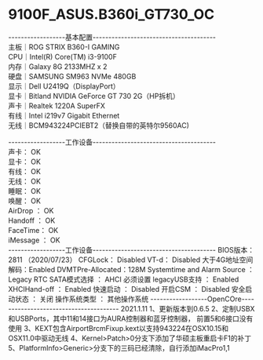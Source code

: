 # 9100F_ASUS.B360i_GT730_OC

------------------基本配置---------------------------------------  
主板｜ROG STRIX B360-I GAMING  
CPU｜Intel(R) Core(TM) i3-9100F  
内存｜Galaxy 8G 2133MHZ x 2  
硬盘｜SAMSUNG SM963 NVMe 480GB  
显示｜Dell U2419Q（DisplayPort）  
显卡｜Bitland NVIDIA GeForce GT 730 2G（HP拆机）  
声卡｜Realtek 1220A SuperFX  
有线｜Intel i219v7 Gigabit Ethernet  
无线｜BCM943224PCIEBT2（替换自带的英特尔9560AC)  

------------------工作设备---------------------------------------  
声卡：		                     OK  
显卡：		                     OK  
有线：		                     OK  
无线：		                     OK  
睡眠：		                     OK  
唤醒：		                     OK  
AirDrop ：	                  OK  
Handoff ：	                  OK  
FaceTime：                 	OK  
iMessage ：	                OK  
------------------工作设备---------------------------------------
BIOS版本：	2811 （2020/07/23）
CFGLock：	Disabled
VT-d： 		Disabled
大于4G地址空间解码：Enabled
DVMTPre-Allocated：128M
Systemtime and Alarm Source ：Legacy RTC
SATA模式选择 ：	AHCI 必须设置
legacyUSB支持 ：	Enabled
XHCIHand-off ：	Enabled
快速启动 ：	Disabled
开启CSM ：	Disabled
安全启动状态 ：	关闭
操作系统类型 ：	其他操作系统
------------------OpenCOre---------------------------------------
2021.1.11
1、更新版本到0.6.5
2、定制USBX和USBPorts，其中11和14接口为AURA控制器和蓝牙控制器，
前置5和6接口没有使用
3、KEXT包含AirportBrcmFixup.kext以支持943224在OSX10.15和
OSX11.0中驱动无线
4、Kernel>Patch>0分支下添加了华硕主板重启卡F1的补丁
5、PlatformInfo>Generic>分支下的三码已经清除，自行添加iMacPro1,1
